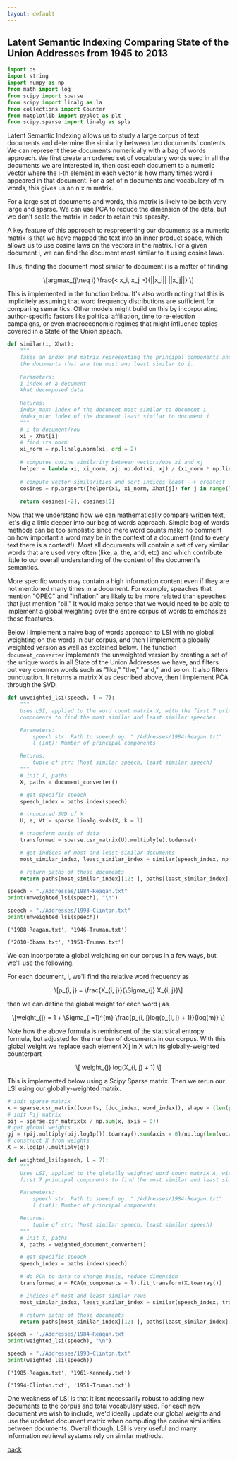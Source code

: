 ```yaml
---
layout: default
---
```


## Latent Semantic Indexing Comparing State of the Union Addresses from 1945 to 2013 

<script type="text/javascript" async="" src="https://cdnjs.cloudflare.com/ajax/libs/mathjax/2.7.4/MathJax.js?config=TeX-MML-AM_CHTML"></script>


```python
import os
import string
import numpy as np
from math import log
from scipy import sparse
from scipy import linalg as la
from collections import Counter
from matplotlib import pyplot as plt
from scipy.sparse import linalg as spla
```

Latent Semantic Indexing allows us to study a large corpus of text documents and determine the similarity between two documents' contents. We can represent these documents numerically with a bag of words approach. We first create an ordered set of vocabulary words used in all the documents we are interested in, then cast each document to a numeric vector where the i-th element in each vector is how many times word i appeared in that document. For a set of n documents and vocabulary of m words, this gives us an n x m matrix. 

For a large set of documents and words, this matrix is likely to be both very large and sparse. We can use PCA to reduce the dimension of the data, but we don't scale the matrix in order to retain this sparsity. 

A key feature of this approach to respresenting our documents as a numeric matrix is that we have mapped the text into an inner product space, which allows us to use cosine laws on the vectors in the matrix. For a given document i, we can find the document most similar to it using cosine laws.  

Thus, finding the document most similar to document i is a matter of finding 

<p><span class="math display">\[argmax_{j\neq i} \frac{< x_i, x_j >}{||x_i|| ||x_j||} \]</span></p> 

This is implemented in the function below. It's also worth noting that this is implicitely assuming that word frequency distributions are sufficient for comparing semantics. Other models might build on this by incorporating author-specific factors like political affiliation, time to re-election campaigns, or even macroeconomic regimes that might influence topics covered in a State of the Union speach.

```python
def similar(i, Xhat):
    """
    Takes an index and matrix representing the principal components and returns the indices of
    the documents that are the most and least similar to i.
    
    Parameters:
    i index of a document
    Xhat decomposed data
    
    Returns:
    index_max: index of the document most similar to document i
    index_min: index of the document least similar to document i    
    """ 
    # i-th document/row 
    xi = Xhat[i]  
    # find its norm 
    xi_norm = np.linalg.norm(xi, ord = 2)    
    
    # computes cosine similarity between vectors/obs xi and xj 
    helper = lambda xi, xi_norm, xj: np.dot(xi, xj) / (xi_norm * np.linalg.norm(xj, ord = 2)) 
    
    # compute vector similarities and sort indices least --> greatest 
    cosines = np.argsort([helper(xi, xi_norm, Xhat[j]) for j in range(len(Xhat))]) 
    
    return cosines[-2], cosines[0]        
```

Now that we understand how we can mathematically compare written text, let's dig a little deeper into our bag of words approach. Simple bag of words methods can be too simplistic since mere word counts make no comment on how important a word may be in the context of a document (and to every text there is a context!). Most all documents will contain a set of very similar words that are used very often (like, a, the, and, etc) and which contribute little to our overall understanding of the content of the document's semantics. 

More specific words may contain a high information content even if they are not mentioned many times in a document. For example, speaches that mention "OPEC" and "inflation" are likely to be more related than speeches that just mention "oil." It would make sense that we would need to be able to implement a global weighting over the entire corpus of words to emphasize these feaatures. 

Below I implement a naive bag of words approach to LSI with no global weighting on the words in our corpus, and then I implement a globally weighted version as well as explained below. The function `document_converter` implements the unweighted version by  creating a set of the unique words in all State of the Union Addresses we have, and filters out very common words such as "like," "the," "and," and so on. It also filters punctuation. It returns a matrix X as described above, then I implement PCA through the SVD.   


```python
def unweighted_lsi(speech, l = 7):  
    """
    Uses LSI, applied to the word count matrix X, with the first 7 principal
    components to find the most similar and least similar speeches

    Parameters:
        speech str: Path to speech eg: "./Addresses/1984-Reagan.txt"
        l (int): Number of principal components

    Returns:
        tuple of str: (Most similar speech, least similar speech)
    """ 
    # init X, paths    
    X, paths = document_converter() 

    # get specific speech 
    speech_index = paths.index(speech)  

    # truncated SVD of X 
    U, e, Vt = sparse.linalg.svds(X, k = l)  

    # transform basis of data 
    transformed = sparse.csr_matrix(U).multiply(e).todense()  

    # get indices of most and least similar documents 
    most_similar_index, least_similar_index = similar(speech_index, np.array(transformed))        

    # return paths of those documents 
    return paths[most_similar_index][12: ], paths[least_similar_index][12: ] 
```

```python
speech = "./Addresses/1984-Reagan.txt"
print(unweighted_lsi(speech), "\n") 

speech = "./Addresses/1993-Clinton.txt"
print(unweighted_lsi(speech)) 
```

```
('1988-Reagan.txt', '1946-Truman.txt') 

('2010-Obama.txt', '1951-Truman.txt')
```


We can incorporate a global weighting on our corpus in a few ways, but we'll use the following. 

For each document, i, we'll find the relative word frequency as 

<p><span class="math display">\[p_{i, j} = \frac{X_{i, j}}{\Sigma_{j} X_{i, j}}\]</span></p>  

then we can define the global weight for each word j as 

<p><span class="math display">\[weight_{j} = 1 + \Sigma_{i=1}^{m} \frac{p_{i, j}log(p_{i, j} + 1)}{log(m)} \]</span></p>   

Note how the above formula is reminiscent of the statistical entropy formula, but adjusted for the number of documents in our corpus. With this global weight we replace each element Xij in X with its globally-weighted counterpart

<p><span class="math display">\[ weight_{j} log(X_{i, j} + 1) \]</span></p>    

This is implemented below using a Scipy Sparse matrix. Then we rerun our LSI using our globally-weighted matrix. 


```python 
# init sparse matrix 
x = sparse.csr_matrix((counts, [doc_index, word_index]), shape = (len(paths), len(vocab)), dtype = np.float)  
# init Pij matrix 
pij = sparse.csr_matrix(x / np.sum(x, axis = 0)) 
# get global weights  
gj = (pij.multiply(pij.log1p()).toarray().sum(axis = 0)/np.log(len(vocab))) + 1 
# construct X from weights   
X = x.log1p().multiply(gj) 
``` 

```python
def weighted_lsi(speech, l = 7):  
    """
    Uses LSI, applied to the globally weighted word count matrix A, with the
    first 7 principal components to find the most similar and least similar speeches

    Parameters:
        speech str: Path to speech eg: "./Addresses/1984-Reagan.txt"
        l (int): Number of principal components

    Returns:
        tuple of str: (Most similar speech, least similar speech)
    """
    # init X, paths 
    X, paths = weighted_document_converter() 

    # get specific speech 
    speech_index = paths.index(speech)  

    # do PCA to data to change basis, reduce dimension 
    transformed_a = PCA(n_components = l).fit_transform(X.toarray())  

    # indices of most and least similar rows 
    most_similar_index, least_similar_index = similar(speech_index, transformed_a)         

    # return paths of those documents 
    return paths[most_similar_index][12: ], paths[least_similar_index][12: ]  
```

```python
speech = './Addresses/1984-Reagan.txt'
print(weighted_lsi(speech), "\n")  

speech = "./Addresses/1993-Clinton.txt"
print(weighted_lsi(speech))  
```

```
('1985-Reagan.txt', '1961-Kennedy.txt')

('1994-Clinton.txt', '1951-Truman.txt')
```

One weakness of LSI is that it isnt necessarily robust to adding new documents to the corpus and total vocabulary used. For each new document we wish to include, we'd ideally update our global weights and use the updated document matrix when computing the cosine similarities between documents. Overall though, LSI is very useful and many information retrieval systems rely on similar methods. 

[back](./)